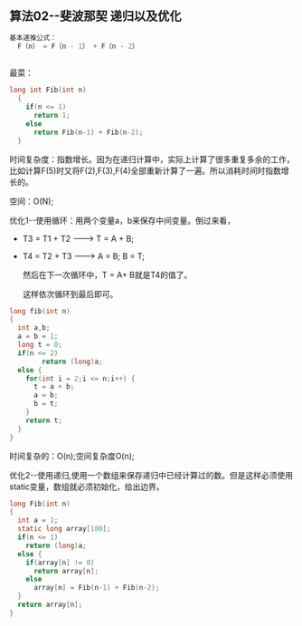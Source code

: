 ## 算法02--斐波那契 递归以及优化

```c
基本递推公式：
  F（n） = F（n - 1） + F（n - 2）
 
```

最菜：

```c
long int Fib(int n)
  {
    if(n <= 1)
      return 1;
  	else
      return Fib(n-1) + Fib(n-2);
  }
```

时间复杂度：指数增长。因为在递归计算中，实际上计算了很多重复多余的工作，比如计算F(5)时又将F(2),F(3),F(4)全部重新计算了一遍。所以消耗时间时指数增长的。

空间：O(N);

优化1--使用循环：用两个变量a，b来保存中间变量。倒过来看，

- T3 = T1 + T2     --->  T = A + B;

- T4 = T2 + T3     --->  A = B;  B = T;

  然后在下一次循环中，T = A+ B就是T4的值了。

  这样依次循环到最后即可。

```c
long fib(int n)
{
  int a,b;
  a = b = 1;
  long t = 0;
  if(n <= 2)
    	return (long)a;
  else {
    for(int i = 2;i <= n;i++) {
      t = a + b;
      a = b;
      b = t;
    }
    return t;
  }
}
```

时间复杂的：O(n);空间复杂度O(n);

优化2--使用递归,使用一个数组来保存递归中已经计算过的数。但是这样必须使用static变量，数组就必须初始化，给出边界。

```c
long Fib(int n)
{
  int a = 1;
  static long array[100];
  if(n <= 1)
    return (long)a;
  else {
    if(array[n] != 0)
      return array[n];
    else
      array[n] = Fib(n-1) + Fib(n-2);
  }
  return array[n];
}    
```

